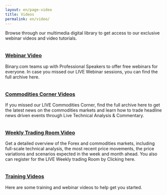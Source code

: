 ```yaml
---
layout: en/page-video
title: Videos
permalink: en/video/
---
```

<p>Browse through our multimedia 
digital library to get access 
to our exclusive webinar videos 
and video tutorials.</p>
<div class="grd-grid-6 grd-grid-mobile-12 grd-grid-phablet-6 grd-no-gutter-left">
   <div class="content-box">
   		<a href="/blog/en/webinar-videos/">
	       	<img src="/blog/images/webinar-video-img.png" alt="">
	       	<div class="content-box-header"><h3>Webinar Video</h3></div>
	     </a>
	     <p>Binary.com teams up with Professional Speakers to offer free webinars for everyone. In case you missed our LIVE Webinar sessions, you can find the full archive here.</p>
	</div>
</div>
<div class="grd-grid-6 grd-grid-mobile-12 grd-grid-phablet-6 grd-no-gutter-right ">
	<div class="content-box">
   		<a href="/blog/en/commodities-videos/">
	       	<img src="/blog/images/commodities-corner-videos-img.png" alt="">
	       	<div class="content-box-header"><h3>Commodities Corner Videos</h3></div>
	     </a>
	     <p>If you missed our LIVE Commodities Corner, find the full archive here to get the latest news on the commodities markets and learn how to trade headline news driven events through Live Technical Analysis & Commentary.</p>
   	</div>
</div>
<div class="grd-grid-6 grd-grid-mobile-12 grd-grid-phablet-6 grd-no-gutter-left">
   <div class="content-box">
   		<a href="/blog/en/weekly-trading-room-videos/">
	       	<img src="/blog/images/weekly-trading-room-videos-img.png" alt="">
	       	<div class="content-box-header"><h3>Weekly Trading Room Video</h3></div>
	     </a>
	     <p>Get a detailed overview of the Forex and commodities markets, including full-scale technical analysis, the most recent price movements, the price variations and scenarios expected in the week and month ahead. You also can register for the LIVE Weekly trading Room by Clicking here.</p>
		</div>
</div>
<div class="grd-grid-6 grd-grid-mobile-12 grd-grid-phablet-6 grd-no-gutter-right">
   <div class="content-box">
   		<a href="/blog/en/training-videos/">
	       	<img src="/blog/images/training-video-img.png" alt="">
	       	<div class="content-box-header"><h3>Training Videos</h3></div>
	     </a>
	     <p>Here are some training and webinar videos to help get you started.</p>
		</div>
</div>

